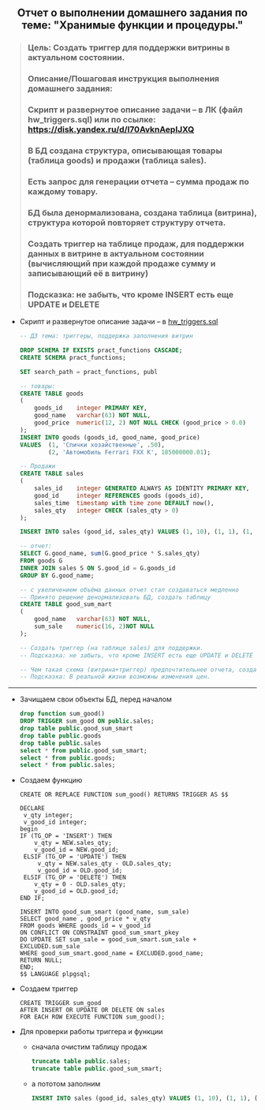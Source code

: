 <div align="center"><h2> Отчет о выполнении домашнего задания по теме: "Хранимые функции и процедуры." </h2></div>


> ### Цель: Создать триггер для поддержки витрины в актуальном состоянии.
> ### Описание/Пошаговая инструкция выполнения домашнего задания:
> ### Скрипт и развернутое описание задачи – в ЛК (файл hw_triggers.sql) или по ссылке: https://disk.yandex.ru/d/l70AvknAepIJXQ
> ### В БД создана структура, описывающая товары (таблица goods) и продажи (таблица sales).
> ### Есть запрос для генерации отчета – сумма продаж по каждому товару.
> ### БД была денормализована, создана таблица (витрина), структура которой повторяет структуру отчета.
> ### Создать триггер на таблице продаж, для поддержки данных в витрине в актуальном состоянии (вычисляющий при каждой продаже сумму и записывающий её в витрину)
> ### Подсказка: не забыть, что кроме INSERT есть еще UPDATE и DELETE

* Скрипт и развернутое описание задачи – в [hw_triggers.sql](https://disk.yandex.ru/d/l70AvknAepIJXQ)
    ```sql
    -- ДЗ тема: триггеры, поддержка заполнения витрин
    
    DROP SCHEMA IF EXISTS pract_functions CASCADE;
    CREATE SCHEMA pract_functions;
    
    SET search_path = pract_functions, publ
    
    -- товары:
    CREATE TABLE goods
    (
        goods_id    integer PRIMARY KEY,
        good_name   varchar(63) NOT NULL,
        good_price  numeric(12, 2) NOT NULL CHECK (good_price > 0.0)
    );
    INSERT INTO goods (goods_id, good_name, good_price)
    VALUES 	(1, 'Спички хозайственные', .50),
    		(2, 'Автомобиль Ferrari FXX K', 185000000.01);
    
    -- Продажи
    CREATE TABLE sales
    (
        sales_id    integer GENERATED ALWAYS AS IDENTITY PRIMARY KEY,
        good_id     integer REFERENCES goods (goods_id),
        sales_time  timestamp with time zone DEFAULT now(),
        sales_qty   integer CHECK (sales_qty > 0)
    );
    
    INSERT INTO sales (good_id, sales_qty) VALUES (1, 10), (1, 1), (1, 120), (2, 1);
    
    -- отчет:
    SELECT G.good_name, sum(G.good_price * S.sales_qty)
    FROM goods G
    INNER JOIN sales S ON S.good_id = G.goods_id
    GROUP BY G.good_name;
    
    -- с увеличением объёма данных отчет стал создаваться медленно
    -- Принято решение денормализовать БД, создать таблицу
    CREATE TABLE good_sum_mart
    (
    	good_name   varchar(63) NOT NULL,
    	sum_sale	numeric(16, 2)NOT NULL
    );
    
    -- Создать триггер (на таблице sales) для поддержки.
    -- Подсказка: не забыть, что кроме INSERT есть еще UPDATE и DELETE
    
    -- Чем такая схема (витрина+триггер) предпочтительнее отчета, создаваемого "по требованию" (кроме производительности)?
    -- Подсказка: В реальной жизни возможны изменения цен.
    ```

***

* Зачищаем свои объекты БД, перед началом
    ```sql
    drop function sum_good() 
    DROP TRIGGER sum_good ON public.sales;
    drop table public.good_sum_smart
    drop table public.goods
    drop table public.sales
    select * from public.good_sum_smart;
    select * from public.goods;
    select * from public.sales;
    ```

* Создаем функцию
    ```plpgsql
    CREATE OR REPLACE FUNCTION sum_good() RETURNS TRIGGER AS $$
    
    DECLARE
     v_qty integer;
     v_good_id integer;
    begin
    IF (TG_OP = 'INSERT') THEN
    	v_qty = NEW.sales_qty;
     	v_good_id = NEW.good_id; 
     ELSIF (TG_OP = 'UPDATE') THEN
    	 v_qty = NEW.sales_qty - OLD.sales_qty;
     	 v_good_id = OLD.good_id;
     ELSIF (TG_OP = 'DELETE') THEN
     	v_qty = 0 - OLD.sales_qty;
     	v_good_id = OLD.good_id;
    END IF;
    
    INSERT INTO good_sum_smart (good_name, sum_sale)
    SELECT good_name , good_price * v_qty
    FROM goods WHERE goods_id = v_good_id
    ON CONFLICT ON CONSTRAINT good_sum_smart_pkey
    DO UPDATE SET sum_sale = good_sum_smart.sum_sale + EXCLUDED.sum_sale
    WHERE good_sum_smart.good_name = EXCLUDED.good_name;
    RETURN NULL;
    END;
    $$ LANGUAGE plpgsql;
    ```

* Создаем триггер
    ```plpgsql
    CREATE TRIGGER sum_good
    AFTER INSERT OR UPDATE OR DELETE ON sales
    FOR EACH ROW EXECUTE FUNCTION sum_good();
    ```

* Для проверки работы триггера и функции
    * сначала очистим таблицу продаж
        ```sql
        truncate table public.sales;
        truncate table public.good_sum_smart;
        ``` 
    * а пототом заполним
        ```sql
        INSERT INTO sales (good_id, sales_qty) VALUES (1, 10), (1, 1), (1, 120), (2, 1);
        ```
        
